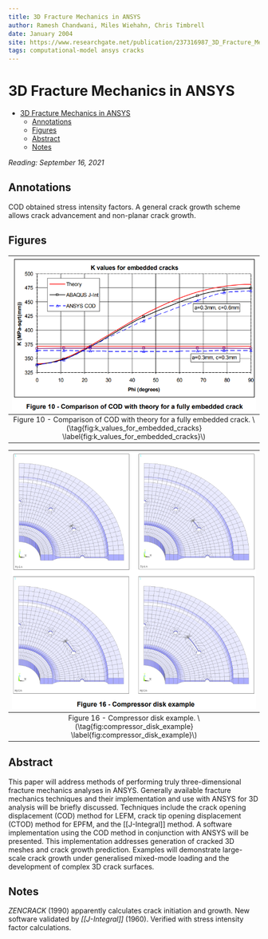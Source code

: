 ```yaml
---
title: 3D Fracture Mechanics in ANSYS
author: Ramesh Chandwani, Miles Wiehahn, Chris Timbrell
date: January 2004
site: https://www.researchgate.net/publication/237316987_3D_Fracture_Mechanics_In_ANSYS
tags: computational-model ansys cracks
---
```

<script type="text/javascript"
        src="https://cdnjs.cloudflare.com/ajax/libs/mathjax/2.7.0/MathJax.js?config=TeX-AMS_CHTML">
</script>
<script type="text/x-mathjax-config">
	MathJax.Ajax.config.path["Extra"] = "https://jmanthony3.github.io/Codes/MathJax/extensions/TeX",
	MathJax.Hub.Config({
		TeX: {
			equationNumbers: {
				autoNumber: "AMS"
			},
			extensions: [
				"[Extra]/Taylor.js",
				"[Extra]/NumericalMethods.js"
			]
		},
		tex2jax: {
			inlineMath: [["$", "$"], ["\\(", "\\)"]],
			blockMath: [["$$", "$$"], ["\\[", "\\]"]],
		},
});
</script>
<!-- %%%%%%%% Document Metadata %%%%%%%% -->
# 3D Fracture Mechanics in ANSYS

- [3D Fracture Mechanics in ANSYS](#3d-fracture-mechanics-in-ansys)
	- [Annotations](#annotations)
	- [Figures](#figures)
	- [Abstract](#abstract)
	- [Notes](#notes)
<!-- %%%%%%%%%%%%%%%%%%%%%%%%%%%%%% -->





<!-- START WRITING BELOW -->





<!-- %%%%%%%%%%%%%%%%%%%%%%%%%%%%%% -->
*Reading: September 16, 2021*
## Annotations
COD obtained stress intensity factors. A general crack growth scheme allows crack advancement and non-planar crack growth.

## Figures
| ![](../../../attachments/luse-grad-literature-review/k_values_for_embedded_cracks_210916_184623_EST.png) |
|:--:|
| Figure 10 - Comparison of COD with theory for a fully embedded crack. \\(\tag{fig:k_values_for_embedded_cracks} \label{fig:k_values_for_embedded_cracks}\\) |

| ![](../../../attachments/luse-grad-literature-review/compressor_disk_example_210916_184820_EST.png) |
|:--:|
| Figure 16 - Compressor disk example. \\(\tag{fig:compressor_disk_example} \label{fig:compressor_disk_example}\\) |

## Abstract
This paper will address methods of performing truly three-dimensional fracture mechanics analyses in ANSYS. Generally available fracture mechanics techniques and their implementation and use with ANSYS for 3D analysis will be briefly discussed. Techniques include the crack opening displacement (COD) method for LEFM, crack tip opening displacement (CTOD) method for EPFM, and the [[J-Integral]] method. A software implementation using the COD method in conjunction with ANSYS will be presented. This implementation addresses generation of cracked 3D meshes and crack growth prediction. Examples will demonstrate large-scale crack growth under generalised mixed-mode loading and the development of complex 3D crack surfaces.

## Notes
*ZENCRACK* (1990) apparently calculates crack initiation and growth. New software validated by *[[J-Integral]]* (1960). Verified with stress intensity factor calculations.
<!-- %%%%%%%%%%%%%%%%%%%%%%%%%%%%%% -->





<!-- %%%%%%%% End Document %%%%%%%% -->